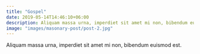 ```yaml
---
title: "Gospel"
date: 2019-05-14T14:46:10+06:00
description: Aliquam massa urna, imperdiet sit amet mi non, bibendum euismod est.
image: "images/masonary-post/post-2.jpg"
---
```


Aliquam massa urna, imperdiet sit amet mi non, bibendum euismod est.
